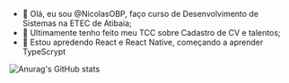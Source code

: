- 👋 Olá, eu sou @NicolasOBP, faço curso de Desenvolvimento de Sistemas na ETEC de Atibaia;
- 👀 Ultimamente tenho feito meu TCC sobre Cadastro de CV e talentos;
- 🌱 Estou apredendo React e React Native, começando a aprender TypeScrypt

![Anurag's GitHub stats](https://github-readme-stats.vercel.app/api?username=NicolasOBP&show_icons=true&theme=tokyonight)
<!---
NicolasOBP/NicolasOBP is a ✨ special ✨ repository because its `README.md` (this file) appears on your GitHub profile.
You can click the Preview link to take a look at your changes.
--->
